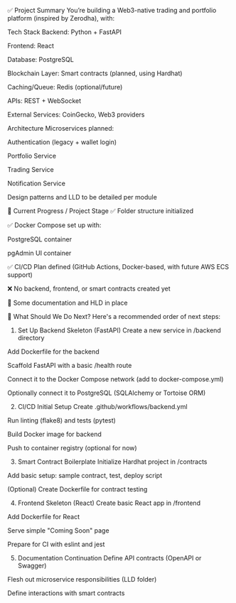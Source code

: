 ✅ Project Summary
You’re building a Web3-native trading and portfolio platform (inspired by Zerodha), with:

Tech Stack
Backend: Python + FastAPI

Frontend: React

Database: PostgreSQL

Blockchain Layer: Smart contracts (planned, using Hardhat)

Caching/Queue: Redis (optional/future)

APIs: REST + WebSocket

External Services: CoinGecko, Web3 providers

Architecture
Microservices planned:

Authentication (legacy + wallet login)

Portfolio Service

Trading Service

Notification Service

Design patterns and LLD to be detailed per module

🚧 Current Progress / Project Stage
✅ Folder structure initialized

✅ Docker Compose set up with:

PostgreSQL container

pgAdmin UI container

✅ CI/CD Plan defined (GitHub Actions, Docker-based, with future AWS ECS support)

❌ No backend, frontend, or smart contracts created yet

📄 Some documentation and HLD in place

🧭 What Should We Do Next?
Here's a recommended order of next steps:

1. Set Up Backend Skeleton (FastAPI)
Create a new service in /backend directory

Add Dockerfile for the backend

Scaffold FastAPI with a basic /health route

Connect it to the Docker Compose network (add to docker-compose.yml)

Optionally connect it to PostgreSQL (SQLAlchemy or Tortoise ORM)

2. CI/CD Initial Setup
Create .github/workflows/backend.yml

Run linting (flake8) and tests (pytest)

Build Docker image for backend

Push to container registry (optional for now)

3. Smart Contract Boilerplate
Initialize Hardhat project in /contracts

Add basic setup: sample contract, test, deploy script

(Optional) Create Dockerfile for contract testing

4. Frontend Skeleton (React)
Create basic React app in /frontend

Add Dockerfile for React

Serve simple "Coming Soon" page

Prepare for CI with eslint and jest

5. Documentation Continuation
Define API contracts (OpenAPI or Swagger)

Flesh out microservice responsibilities (LLD folder)

Define interactions with smart contracts